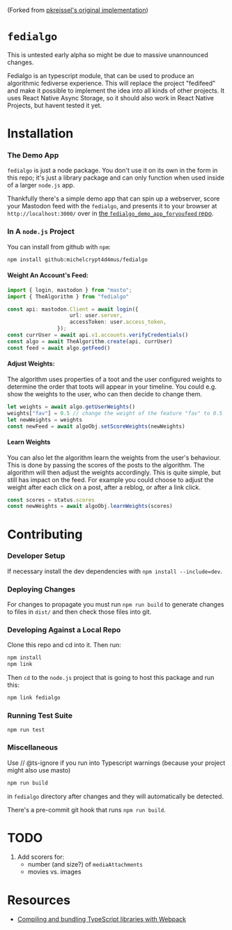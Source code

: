 (Forked from [pkreissel's original implementation](https://github.com/pkreissel/fedialgo))

# `fedialgo`
This is untested early alpha so might be due to massive unannounced changes.

<!-- [![Fedialgo Build and Test](https://github.com/pkreissel/fedialgo/actions/workflows/CI.yaml/badge.svg)](https://github.com/pkreissel/fedialgo/actions/workflows/CI.yaml) -->
Fedialgo is an typescript module, that can be used to produce an algorithmic fediverse experience. This will replace the project "fedifeed" and make it possible to implement the idea into all kinds of other projects. It uses React Native Async Storage, so it should also work in React Native Projects, but havent tested it yet.


# Installation
### The Demo App
`fedialgo` is just a node package. You don't use it on its own in the form in this repo; it's just a library package and can only function when used inside of a larger `node.js` app.

Thankfully there's a simple demo app that can spin up a webserver, score your Mastodon feed with the `fedialgo`, and presents it to your browser at `http://localhost:3000/` over in [the `fedialgo_demo_app_foryoufeed` repo](https://github.com/michelcrypt4d4mus/fedialgo_demo_app_foryoufeed).

### In A `node.js` Project
You can install from github with `npm`:

```bash
npm install github:michelcrypt4d4mus/fedialgo
```

#### Weight An Account's Feed:
```typescript
import { login, mastodon } from "masto";
import { TheAlgorithm } from "fedialgo"

const api: mastodon.Client = await login({
                    url: user.server,
                    accessToken: user.access_token,
                });
const currUser = await api.v1.accounts.verifyCredentials()
const algo = await TheAlgorithm.create(api, currUser)
const feed = await algo.getFeed()
```

#### Adjust Weights:
The algorithm uses properties of a toot and the user configured weights to determine the order that toots will appear in your timeline.
You could e.g. show the weights to the user, who can then decide to change them.

```typescript
let weights = await algo.getUserWeights()
weights["fav"] = 0.5 // change the weight of the feature "fav" to 0.5
let newWeights = weights
const newFeed = await algoObj.setScoreWeights(newWeights)
```

#### Learn Weights
You can also let the algorithm learn the weights from the user's behaviour. This is done by passing the scores of the posts to the algorithm. The algorithm will then adjust the weights accordingly. This is quite simple, but still has impact on the feed. For example you could choose to adjust the weight after each click on a post, after a reblog, or after a link click.

```typescript
const scores = status.scores
const newWeights = await algoObj.learnWeights(scores)
```


# Contributing
### Developer Setup
If necessary install the dev dependencies with `npm install --include=dev`.

### Deploying Changes
For changes to propagate you must run `npm run build` to generate changes to files in `dist/` and then check those files into git.

### Developing Against a Local Repo
Clone this repo and cd into it. Then run:

```bash
npm install
npm link
```

Then `cd` to the `node.js` project that is going to host this package and run this:
```bash
npm link fedialgo
```

### Running Test Suite
`npm run test`

### Miscellaneous
Use // @ts-ignore if you run into Typescript warnings (because your project might also use masto)
```bash
npm run build
```
in `fedialgo` directory after changes and they will automatically be detected.

There's a pre-commit git hook that runs `npm run build`.


# TODO
1. Add scorers for:
   * number (and size?) of `mediaAttachments`
   * movies vs. images


# Resources
* [Compiling and bundling TypeScript libraries with Webpack](https://marcobotto.com/blog/compiling-and-bundling-typescript-libraries-with-webpack/)
